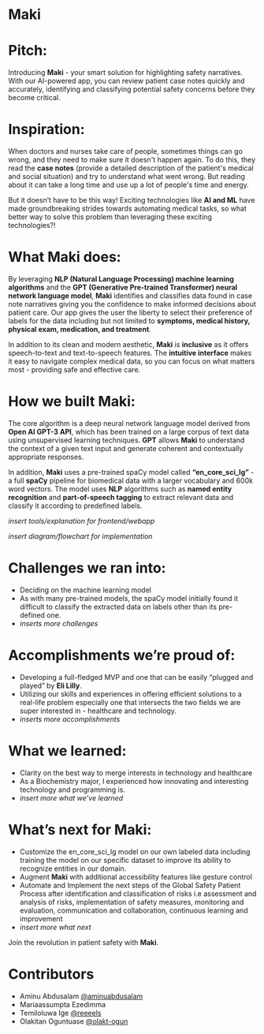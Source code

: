 # Maki

# Pitch: 
Introducing **Maki** - your smart solution for highlighting safety narratives. With our AI-powered app, you can review patient case notes quickly and accurately, identifying and classifying potential safety concerns before they become critical. 

# Inspiration:
When doctors and nurses take care of people, sometimes things can go wrong, and they need to make sure it doesn't happen again. To do this, they read the **case notes** (provide a detailed description of the patient's medical and social situation) and try to understand what went wrong. But reading about it can take a long time and use up a lot of people's time and energy. 

But it doesn’t have to be this way! Exciting technologies like **AI and ML** have made groundbreaking strides towards automating medical tasks, so what better way to solve this problem than leveraging these exciting technologies?!


# What Maki does:
By leveraging **NLP (Natural Language Processing) machine learning algorithms** and the **GPT (Generative Pre-trained Transformer) neural network language model**, **Maki** identifies and classifies data found in case note narratives giving you the confidence to make informed decisions about patient care. Our app gives the user the liberty to select their preference of labels for the data including but not limited to **symptoms, medical history, physical exam, medication, and treatment**.

In addition to its clean and modern aesthetic, **Maki** is **inclusive** as it offers speech-to-text and text-to-speech features. The **intuitive interface** makes it easy to navigate complex medical data, so you can focus on what matters most - providing safe and effective care.


# How we built Maki:
The core algorithm is a deep neural network language model derived from **Open AI GPT-3 API**, which has been trained on a large corpus of text data using unsupervised learning techniques. **GPT** allows **Maki** to understand the context of a given text input and generate coherent and contextually appropriate responses. 

In addition, **Maki** uses a pre-trained spaCy model called **“en_core_sci_lg”** - a full **spaCy** pipeline for biomedical data with a larger vocabulary and 600k word vectors. The  model uses **NLP** algorithms such as **named entity recognition** and **part-of-speech tagging** to extract relevant data and classify it according to predefined labels.

*insert tools/explanation for frontend/webapp*

*insert diagram/flowchart for implementation*

# Challenges we ran into:
- Deciding on the machine learning model
- As with many pre-trained models, the spaCy model initially found it difficult to classify the extracted data on labels other than its pre-defined one.
- *inserts more challenges*

# Accomplishments we’re proud of:
- Developing a full-fledged MVP and one that can be easily “plugged and played” by **Eli Lilly**.
- Utilizing our skills and experiences in offering efficient solutions to a real-life problem especially one that intersects the two fields we are super interested in - healthcare and technology.
- *inserts more accomplishments*

# What we learned:
- Clarity on the best way to merge interests in technology and healthcare
- As a Biochemistry major, I experienced how innovating and interesting technology and programming is. 
- *insert more what we’ve learned*

# What’s next for Maki:
- Customize the en_core_sci_lg model on our own labeled data including training the model on our specific dataset to improve its ability to recognize entities in our domain. 
- Augment **Maki** with additional accessibility features like gesture control
- Automate and Implement the next steps of the Global Safety Patient Process after identification and classification of risks i.e assessment and analysis of risks, implementation of safety measures, monitoring and evaluation, communication and collaboration, continuous learning and improvement 
- *insert more what next*


Join the revolution in patient safety with **Maki**.






# Contributors
- Aminu Abdusalam [@aminuabdusalam](https://github.com/aminuabdusalam)
- Mariaassumpta Ezedimma
- Temiloluwa Ige [@reeeels](https://github.com/reeeels)
- Olakitan Oguntuase [@olakt-ogun](https://github.com/olakt-ogun)
